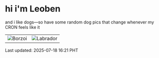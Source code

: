 # hi i'm Leoben

and i like dogs—so have some random dog pics that change whenever my CRON feels like it

|  |  |
|--------|----------|
| ![Borzoi](https://random-dog-vercel.vercel.app/api/random-borzoi?v=1752826861) | ![Labrador](https://random-dog-vercel.vercel.app/api/random-labrador?v=1752826861) |

Last updated: 2025-07-18 16:21 PHT
